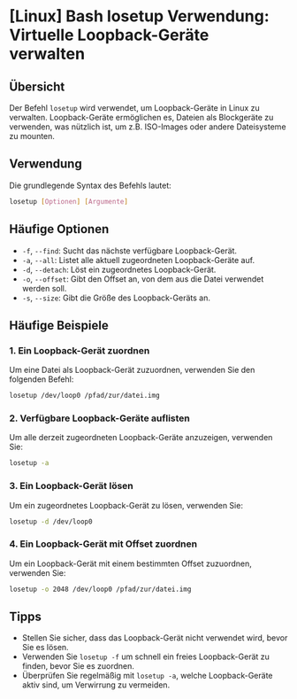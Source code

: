 # [Linux] Bash losetup Verwendung: Virtuelle Loopback-Geräte verwalten

## Übersicht
Der Befehl `losetup` wird verwendet, um Loopback-Geräte in Linux zu verwalten. Loopback-Geräte ermöglichen es, Dateien als Blockgeräte zu verwenden, was nützlich ist, um z.B. ISO-Images oder andere Dateisysteme zu mounten.

## Verwendung
Die grundlegende Syntax des Befehls lautet:

```bash
losetup [Optionen] [Argumente]
```

## Häufige Optionen
- `-f`, `--find`: Sucht das nächste verfügbare Loopback-Gerät.
- `-a`, `--all`: Listet alle aktuell zugeordneten Loopback-Geräte auf.
- `-d`, `--detach`: Löst ein zugeordnetes Loopback-Gerät.
- `-o`, `--offset`: Gibt den Offset an, von dem aus die Datei verwendet werden soll.
- `-s`, `--size`: Gibt die Größe des Loopback-Geräts an.

## Häufige Beispiele

### 1. Ein Loopback-Gerät zuordnen
Um eine Datei als Loopback-Gerät zuzuordnen, verwenden Sie den folgenden Befehl:

```bash
losetup /dev/loop0 /pfad/zur/datei.img
```

### 2. Verfügbare Loopback-Geräte auflisten
Um alle derzeit zugeordneten Loopback-Geräte anzuzeigen, verwenden Sie:

```bash
losetup -a
```

### 3. Ein Loopback-Gerät lösen
Um ein zugeordnetes Loopback-Gerät zu lösen, verwenden Sie:

```bash
losetup -d /dev/loop0
```

### 4. Ein Loopback-Gerät mit Offset zuordnen
Um ein Loopback-Gerät mit einem bestimmten Offset zuzuordnen, verwenden Sie:

```bash
losetup -o 2048 /dev/loop0 /pfad/zur/datei.img
```

## Tipps
- Stellen Sie sicher, dass das Loopback-Gerät nicht verwendet wird, bevor Sie es lösen.
- Verwenden Sie `losetup -f` um schnell ein freies Loopback-Gerät zu finden, bevor Sie es zuordnen.
- Überprüfen Sie regelmäßig mit `losetup -a`, welche Loopback-Geräte aktiv sind, um Verwirrung zu vermeiden.